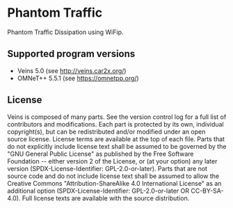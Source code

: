 # Phantom Traffic #

Phantom Traffic Dissipation using WiFip.

## Supported program versions ##

- Veins 5.0 (see <http://veins.car2x.org/>)
- OMNeT++ 5.5.1 (see <https://omnetpp.org/>)

## License ##

Veins is composed of many parts. See the version control log for a full list of
contributors and modifications. Each part is protected by its own, individual
copyright(s), but can be redistributed and/or modified under an open source
license. License terms are available at the top of each file. Parts that do not
explicitly include license text shall be assumed to be governed by the "GNU
General Public License" as published by the Free Software Foundation -- either
version 2 of the License, or (at your option) any later version
(SPDX-License-Identifier: GPL-2.0-or-later). Parts that are not source code and
do not include license text shall be assumed to allow the Creative Commons
"Attribution-ShareAlike 4.0 International License" as an additional option
(SPDX-License-Identifier: GPL-2.0-or-later OR CC-BY-SA-4.0). Full license texts
are available with the source distribution.


